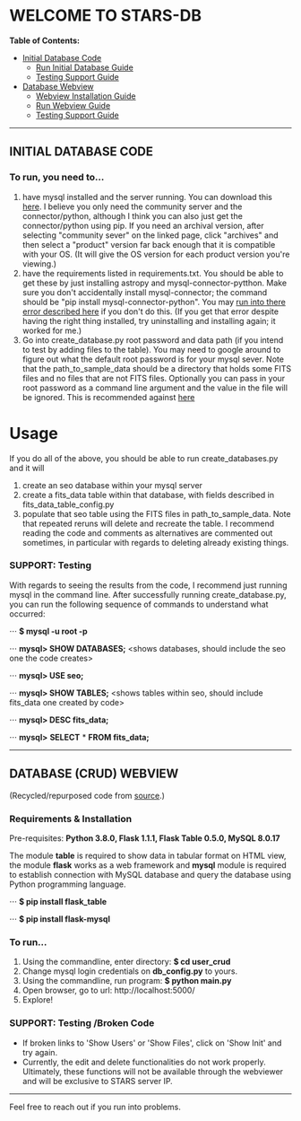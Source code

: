 # WELCOME TO STARS-DB

**Table of Contents:**
  * [Initial Database Code](#idb)
    * [Run Initial Database Guide](#idbrun)
    * [Testing Support Guide](#idb_tst)
  * [Database Webview](#webdb)
    * [Webview Installation Guide](#webin)
    * [Run Webview Guide](#webrun)
    * [Testing Support Guide](#web_tst)

--------------------

<a name="idb"></a>
## INITIAL DATABASE CODE

<a name="idbrun"></a>
### To run, you need to...
1) have mysql installed and the server running. You can download this [here](https://dev.mysql.com/downloads/). I believe you only need the community server and the connector/python, although I think you can also just get the connector/python using pip. If you need an archival version, after selecting "community sever" on the linked page, click "archives" and then select a "product" version far back enough that it is compatible with your OS. (It will give the OS version for each product version you're viewing.)
2) have the requirements listed in requirements.txt. You should be able to get these by just installing astropy and mysql-connector-pytthon. Make sure you don't accidentally install mysql-connector; the command should be "pip install mysql-connector-python". You may [run into there error described here](https://stackoverflow.com/questions/50557234/authentication-plugin-caching-sha2-password-is-not-supported) if you don't do this. (If you get that error despite having the right thing installed, try uninstalling and installing again; it worked for me.)
3) Go into create_database.py root password and data path (if you intend to test by adding files to the table). You may need to google around to figure out what the default root password is for your mysql sever. Note that the path_to_sample_data should be a directory that holds some FITS files and no files that are not FITS files. Optionally you can pass in your root password as a command line argument and the value in the file will be ignored. This is recommended against [here](https://unix.stackexchange.com/questions/78734/why-shouldnt-someone-use-passwords-in-the-command-line)
# Usage
If you do all of the above, you should be able to run create_databases.py and it will 
1) create an seo database within your mysql server
2) create a fits_data table within that database, with fields described in fits_data_table_config.py
3) populate that seo table using the FITS files in path_to_sample_data. 
Note that repeated reruns will delete and recreate the table. I recommend reading the code and comments as alternatives are commented out sometimes, in particular with regards to deleting already existing things.

<a name="idb_tst"></a>
### SUPPORT: Testing
With regards to seeing the results from the code, I recommend just running mysql in the command line. After successfully running create_database.py, you can run the following sequence of commands to understand what occurred:

⋅⋅⋅ **$ mysql -u root -p** <will prompt you for root password>

⋅⋅⋅ **mysql> SHOW DATABASES;** <shows databases, should include the seo one the code creates>

⋅⋅⋅ **mysql> USE seo;** 

⋅⋅⋅ **mysql> SHOW TABLES;** <shows tables within seo, should include fits_data one created by code>

⋅⋅⋅ **mysql> DESC fits_data;** <should show fields of fits_data table>

⋅⋅⋅ **mysql>** **SELECT** * **FROM fits_data;** <should show records added from your path_to_data>

--------------------

<a name="webdb"></a>
## DATABASE (CRUD) WEBVIEW
(Recycled/repurposed code from [source](https://www.roytuts.com/python-web-application-crud-example-using-flask-and-mysql/).)

<a name="webin"></a>
### Requirements & Installation
Pre-requisites: **Python 3.8.0, Flask 1.1.1, Flask Table 0.5.0, MySQL 8.0.17**

The module **table** is required to show data in tabular format on HTML view, the module **flask** works as a web framework and **mysql** module is required to establish connection with MySQL database and query the database using Python programming language.
 
⋅⋅⋅ **$ pip install flask_table**
 
⋅⋅⋅ **$ pip install flask-mysql**

<a name="webrun"></a>
### To run...
1) Using the commandline, enter directory: **$ cd user_crud**
2) Change mysql login credentials on **db_config.py** to yours.
3) Using the commandline, run program: **$ python main.py**
4) Open browser, go to url: http://localhost:5000/
5) Explore!

<a name="web_tst"></a>
### SUPPORT: Testing /Broken Code
 * If broken links to 'Show Users' or 'Show Files', click on 'Show Init' and try again.
 * Currently, the edit and delete functionalities do not work properly. Ultimately, these functions will not be available through the webviewer and will be exclusive to STARS server IP.

--------------------
Feel free to reach out if you run into problems.
